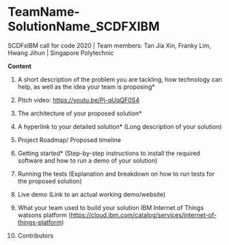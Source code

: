 # TeamName-SolutionName_SCDFXIBM
SCDFxIBM call for code 2020 | Team members: Tan Jia Xin, Franky Lim, Hwang Jihun | Singapore Polytechnic

**Content**

1. A short description of the problem you are tackling, how technology can help, as well as the idea your team is proposing*

2. Pitch video: https://youtu.be/Pj-qUqQF0S4

3. The architecture of your proposed solution*

4. A hyperlink to your detailed solution* (Long description of your solution)

5. Project Roadmap/ Proposed timeline

6. Getting started* (Step-by-step instructions to install the required software and how to run a demo of your solution)

7. Running the tests (Explanation and breakdown on how to run tests for the proposed solution)

8. Live demo (Link to an actual working demo/website)

9. What your team used to build your solution
IBM Internet of Things watsons platform (https://cloud.ibm.com/catalog/services/internet-of-things-platform)

10. Contributors
